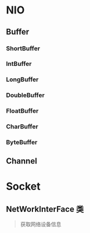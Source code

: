 # NIO
## Buffer
### ShortBuffer
### IntBuffer
### LongBuffer
### DoubleBuffer
### FloatBuffer
### CharBuffer
### ByteBuffer

## Channel

# Socket
## NetWorkInterFace 类
> 获取网络设备信息
